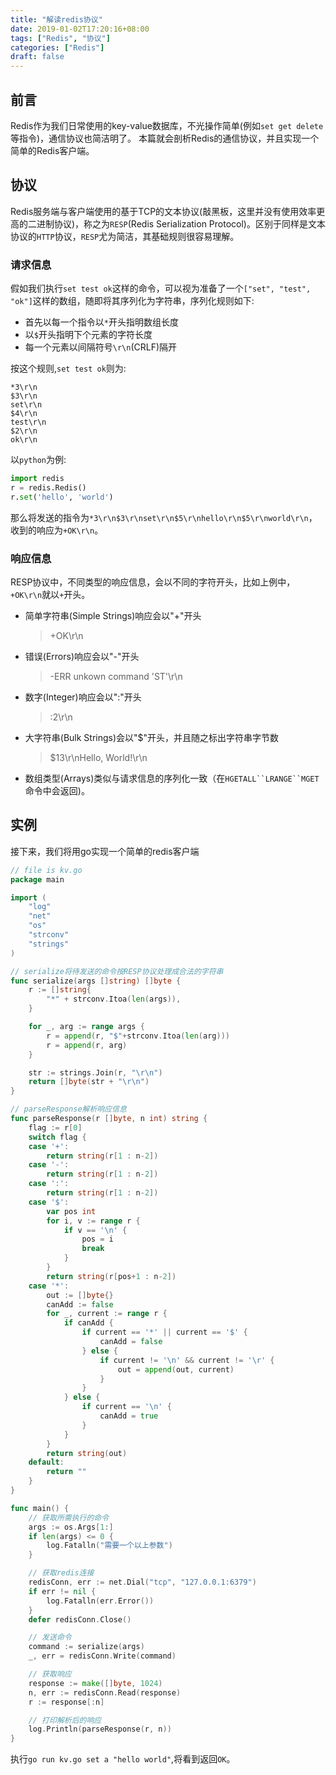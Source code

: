 ```yaml
---
title: "解读redis协议"
date: 2019-01-02T17:20:16+08:00
tags: ["Redis", "协议"]
categories: ["Redis"]
draft: false
---
```


## 前言
Redis作为我们日常使用的key-value数据库，不光操作简单(例如`set get delete`等指令)，通信协议也简洁明了。
本篇就会剖析Redis的通信协议，并且实现一个简单的Redis客户端。

## 协议
Redis服务端与客户端使用的基于TCP的文本协议(敲黑板，这里并没有使用效率更高的二进制协议)，称之为`RESP`(Redis Serialization Protocol)。区别于同样是文本协议的`HTTP`协议，`RESP`尤为简洁，其基础规则很容易理解。

### 请求信息
假如我们执行`set test ok`这样的命令，可以视为准备了一个`["set", "test", "ok"]`这样的数组，随即将其序列化为字符串，序列化规则如下:

+ 首先以每一个指令以`*`开头指明数组长度
+ 以`$`开头指明下个元素的字符长度
+ 每一个元素以间隔符号`\r\n`(CRLF)隔开

按这个规则,`set test ok`则为:
```
*3\r\n
$3\r\n
set\r\n
$4\r\n
test\r\n
$2\r\n
ok\r\n
```

以`python`为例:
```python
import redis
r = redis.Redis()
r.set('hello', 'world')
```
那么将发送的指令为`*3\r\n$3\r\nset\r\n$5\r\nhello\r\n$5\r\nworld\r\n`，收到的响应为`+OK\r\n`。

### 响应信息
RESP协议中，不同类型的响应信息，会以不同的字符开头，比如上例中，`+OK\r\n`就以`+`开头。

+ 简单字符串(Simple Strings)响应会以"+"开头
  
    >+OK\r\n

+ 错误(Errors)响应会以"-"开头

    > -ERR unkown command 'ST'\r\n

+ 数字(Integer)响应会以":"开头

    > :2\r\n

+ 大字符串(Bulk Strings)会以"$"开头，并且随之标出字符串字节数

    >$13\r\nHello, World!\r\n

+ 数组类型(Arrays)类似与请求信息的序列化一致（在`HGETALL``LRANGE``MGET`命令中会返回)。

## 实例
接下来，我们将用go实现一个简单的redis客户端
```go
// file is kv.go
package main

import (
	"log"
	"net"
	"os"
	"strconv"
	"strings"
)

// serialize将待发送的命令按RESP协议处理成合法的字符串
func serialize(args []string) []byte {
	r := []string{
		"*" + strconv.Itoa(len(args)),
	}

	for _, arg := range args {
		r = append(r, "$"+strconv.Itoa(len(arg)))
		r = append(r, arg)
	}

	str := strings.Join(r, "\r\n")
	return []byte(str + "\r\n")
}

// parseResponse解析响应信息
func parseResponse(r []byte, n int) string {
	flag := r[0]
	switch flag {
	case '+':
		return string(r[1 : n-2])
	case '-':
		return string(r[1 : n-2])
	case ':':
		return string(r[1 : n-2])
	case '$':
		var pos int
		for i, v := range r {
			if v == '\n' {
				pos = i
				break
			}
		}
		return string(r[pos+1 : n-2])
	case '*':
		out := []byte{}
		canAdd := false
		for _, current := range r {
			if canAdd {
				if current == '*' || current == '$' {
					canAdd = false
				} else {
					if current != '\n' && current != '\r' {
						out = append(out, current)
					}
				}
			} else {
				if current == '\n' {
					canAdd = true
				}
			}
		}
		return string(out)
	default:
		return ""
	}
}

func main() {
	// 获取所需执行的命令
	args := os.Args[1:]
	if len(args) <= 0 {
		log.Fatalln("需要一个以上参数")
	}

	// 获取redis连接
	redisConn, err := net.Dial("tcp", "127.0.0.1:6379")
	if err != nil {
		log.Fatalln(err.Error())
	}
	defer redisConn.Close()

	// 发送命令
	command := serialize(args)
	_, err = redisConn.Write(command)

	// 获取响应
	response := make([]byte, 1024)
	n, err := redisConn.Read(response)
	r := response[:n]

	// 打印解析后的响应
	log.Println(parseResponse(r, n))
}
```

执行`go run kv.go set a "hello world"`,将看到返回`OK`。
